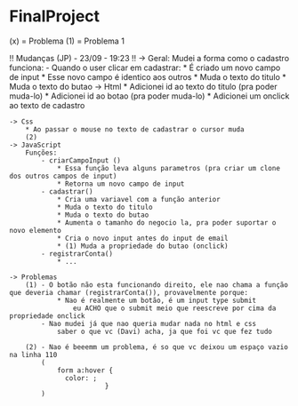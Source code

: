 # FinalProject

(x) = Problema
(1) = Problema 1

!! Mudanças (JP) - 23/09 - 19:23 !!
    -> Geral: 
        Mudei a forma como o cadastro funciona:
            - Quando o user clicar em cadastrar:
                * É criado um novo campo de input 
                * Esse novo campo é identico aos outros
                * Muda o texto do titulo
                * Muda o texto do butao
    -> Html
        * Adicionei id ao texto do titulo (pra poder muda-lo)
        * Adicionei id ao botao (pra poder muda-lo)
        * Adicionei um onclick ao texto de cadastro

    -> Css
        * Ao passar o mouse no texto de cadastrar o cursor muda
        (2)
    -> JavaScript
        Funções: 
            - criarCampoInput ()
                * Essa função leva alguns parametros (pra criar um clone dos outros campos de input)
                * Retorna um novo campo de input
            - cadastrar()
                * Cria uma variavel com a função anterior
                * Muda o texto do titulo
                * Muda o texto do butao
                * Aumenta o tamanho do negocio la, pra poder suportar o novo elemento
                * Cria o novo input antes do input de email
                * (1) Muda a propriedade do butao (onclick)
            - registrarConta()
                * ...

    -> Problemas
        (1) - O botão não esta funcionando direito, ele nao chama a função que deveria chamar (registrarConta()), provavelmente porque:
                * Nao é realmente um botão, é um input type submit
                    eu ACHO que o submit meio que reescreve por cima da propriedade onclick
            - Nao mudei já que nao queria mudar nada no html e css  
                saber o que vc (Davi) acha, ja que foi vc que fez tudo
        
        (2) - Nao é beeemm um problema, é so que vc deixou um espaço vazio na linha 110 
            (
                form a:hover {
                  color: ;
                            }
            )